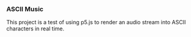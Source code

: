 ### ASCII Music
This project is a test of using p5.js to render an audio stream into ASCII characters in real time.